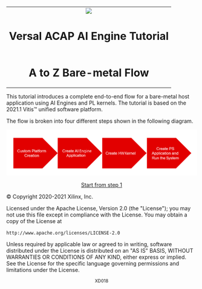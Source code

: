 <table>
 <tr>
   <td align="center"><img src="https://www.xilinx.com/content/dam/xilinx/imgs/press/media-kits/corporate/xilinx-logo.png" width="30%"/><h1>Versal ACAP AI Engine Tutorial</h1>
   </td>
 </tr>
 <tr>
 <td align="center"><h1>A to Z Bare-metal Flow</h1>
  </td>
 </tr>
</table>

This tutorial introduces a complete end-to-end flow for a bare-metal host application using AI Engines and PL kernels.
The tutorial is based on the 2021.1 Vitis™ unified software platform.

The flow is broken into four different steps shown in the following diagram.

![](images/diagram.png)


<p align="center"><a href="./01-custom_base_platform_creation.md">Start from step 1</a></b></p>


© Copyright 2020-2021 Xilinx, Inc.

Licensed under the Apache License, Version 2.0 (the "License");
you may not use this file except in compliance with the License.
You may obtain a copy of the License at

    http://www.apache.org/licenses/LICENSE-2.0

Unless required by applicable law or agreed to in writing, software
distributed under the License is distributed on an "AS IS" BASIS,
WITHOUT WARRANTIES OR CONDITIONS OF ANY KIND, either express or implied.
See the License for the specific language governing permissions and
limitations under the License.

<p align="center"><sup>XD018</sup></p>
